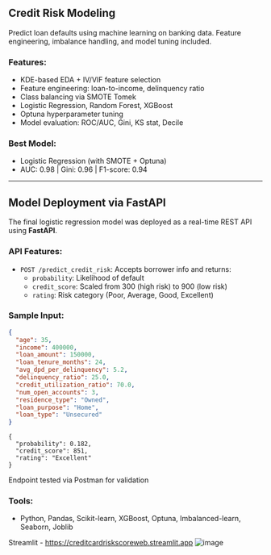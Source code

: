 ## Credit Risk Modeling
Predict loan defaults using machine learning on banking data. Feature engineering, imbalance handling, and model tuning included.

### Features:
- KDE-based EDA + IV/VIF feature selection
- Feature engineering: loan-to-income, delinquency ratio
- Class balancing via SMOTE Tomek
- Logistic Regression, Random Forest, XGBoost
- Optuna hyperparameter tuning
- Model evaluation: ROC/AUC, Gini, KS stat, Decile

### Best Model:
- Logistic Regression (with SMOTE + Optuna)
- AUC: 0.98 | Gini: 0.96 | F1-score: 0.94

---

##  Model Deployment via FastAPI

The final logistic regression model was deployed as a real-time REST API using **FastAPI**.

###  API Features:
- `POST /predict_credit_risk`: Accepts borrower info and returns:
  - `probability`: Likelihood of default
  - `credit_score`: Scaled from 300 (high risk) to 900 (low risk)
  - `rating`: Risk category (Poor, Average, Good, Excellent)

### Sample Input:
```json
{
  "age": 35,
  "income": 400000,
  "loan_amount": 150000,
  "loan_tenure_months": 24,
  "avg_dpd_per_delinquency": 5.2,
  "delinquency_ratio": 25.0,
  "credit_utilization_ratio": 70.0,
  "num_open_accounts": 3,
  "residence_type": "Owned",
  "loan_purpose": "Home",
  "loan_type": "Unsecured"
}
```
```
{
  "probability": 0.182,
  "credit_score": 851,
  "rating": "Excellent"
}
```
Endpoint tested via Postman for validation

### Tools:
- Python, Pandas, Scikit-learn, XGBoost, Optuna, Imbalanced-learn, Seaborn, Joblib

Streamlit - https://creditcardriskscoreweb.streamlit.app
![image](https://github.com/user-attachments/assets/f271ed12-ddab-4a9e-bc36-cf8e30ad9e37)
